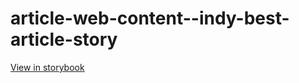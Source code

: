 # article-web-content--indy-best-article-story

[View in storybook](https://raw.githack.com/Independent-Digital-News-and-Media-Ltd/indy-pwamp-sb/PR-2294-sb/index.html?path=/story/article-web-content--indy-best-article-story)